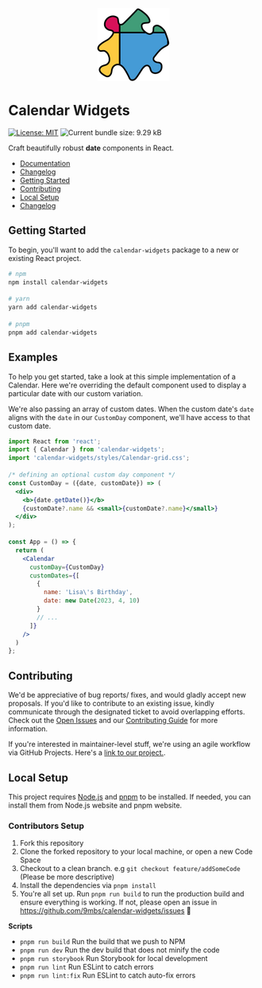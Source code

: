 <p align="center">
  <img src="./docs/static/branding-assets/CW-Logo-Medium-50x50_3@3x.png"/>
</p>

# Calendar Widgets

[![License: MIT](https://img.shields.io/badge/License-MIT-yellow.svg)](https://github.com/9mbs/calendar-widgets/blob/v0.0.13/LICENSE)
![Current bundle size: 9.29 kB](https://img.shields.io/badge/Bundle_Size-9.29_kB-blue.svg)


Craft beautifully robust **date** components in React.

- [Documentation](https://calendar-widgets.com)
- [Changelog](https://calendar-widgets.com/changelog)
- [Getting Started](#getting-started)
- [Contributing](#contributing)
- [Local Setup](#local-setup)
- [Changelog](#changelog)

## Getting Started

To begin, you'll want to add the `calendar-widgets` package to a new or existing React project. 

```sh
# npm
npm install calendar-widgets

# yarn
yarn add calendar-widgets

# pnpm
pnpm add calendar-widgets
```

## Examples
To help you get started, take a look at this simple implementation of a Calendar. Here we're overriding the default component used to display a particular date with our custom variation. 

We're also passing an array of custom dates. When the custom date's `date` aligns with the `date` in our `CustomDay` component, we'll have access to that custom date. 

```jsx
import React from 'react';
import { Calendar } from 'calendar-widgets';
import 'calendar-widgets/styles/Calendar-grid.css';

/* defining an optional custom day component */
const CustomDay = ({date, customDate}) => (
  <div>
    <b>{date.getDate()}</b>
    {customDate?.name && <small>{customDate?.name}</small>}
  </div>
);

const App = () => {
  return (
    <Calendar 
      customDay={CustomDay}
      customDates={[
        {
          name: 'Lisa\'s Birthday',
          date: new Date(2023, 4, 10)
        }
        // ...
      ]}
    />
  )
};
```

## Contributing

We'd be appreciative of bug reports/ fixes, and would gladly accept new proposals. If you'd like to contribute to an existing issue, kindly communicate through the designated ticket to avoid overlapping efforts. Check out the [Open Issues](https://github.com/9mbs/calendar/issues?q=is%3Aissue+is%3Aopen) and our [Contributing Guide](./CONTRIBUTING.md) for more information.

If you're interested in maintainer-level stuff, we're using an agile workflow via GitHub Projects. Here's a [link to our project.](https://github.com/users/9mbs/projects/14/views/5).

## Local Setup 

This project requires [Node.js](https://nodejs.org/en) and [pnpm](https://pnpm.io/) to be installed. If needed, you can install them from Node.js website and pnpm website.

### Contributors Setup

1. Fork this repository
2. Clone the forked repository to your local machine, or open a new Code Space 
3. Checkout to a clean branch. e.g `git checkout feature/addSomeCode` (Please be more descriptive)
4. Install the dependencies via `pnpm install`
5. You're all set up. Run `pnpm run build` to run the production build and ensure everything is working. If not, please open an issue in https://github.com/9mbs/calendar-widgets/issues 🙂

**Scripts**

- `pnpm run build` Run the build that we push to NPM
- `pnpm run dev` Run the dev build that does not minify the code 
- `pnpm run storybook` Run Storybook for local development
- `pnpm run lint` Run ESLint to catch errors
- `pnpm run lint:fix` Run ESLint to catch auto-fix errors
